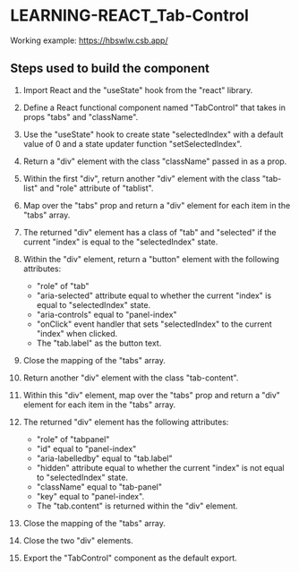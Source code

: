 # LEARNING-REACT_Tab-Control

Working example: https://hbswlw.csb.app/

## Steps used to build the component

1. Import React and the "useState" hook from the "react" library.

2. Define a React functional component named "TabControl" that takes in props "tabs" and "className".

3. Use the "useState" hook to create state "selectedIndex" with a default value of 0 and a state updater function "setSelectedIndex".

4. Return a "div" element with the class "className" passed in as a prop.

5. Within the first "div", return another "div" element with the class "tab-list" and "role" attribute of "tablist".

6. Map over the "tabs" prop and return a "div" element for each item in the "tabs" array.

7. The returned "div" element has a class of "tab" and "selected" if the current "index" is equal to the "selectedIndex" state.

8. Within the "div" element, return a "button" element with the following attributes:

   - "role" of "tab"
   - "aria-selected" attribute equal to whether the current "index" is equal to "selectedIndex" state.
   - "aria-controls" equal to "panel-index"
   - "onClick" event handler that sets "selectedIndex" to the current "index" when clicked.
   - The "tab.label" as the button text.

9. Close the mapping of the "tabs" array.

10. Return another "div" element with the class "tab-content".

11. Within this "div" element, map over the "tabs" prop and return a "div" element for each item in the "tabs" array.

12. The returned "div" element has the following attributes:

    - "role" of "tabpanel"
    - "id" equal to "panel-index"
    - "aria-labelledby" equal to "tab.label"
    - "hidden" attribute equal to whether the current "index" is not equal to "selectedIndex" state.
    - "className" equal to "tab-panel"
    - "key" equal to "panel-index".
    - The "tab.content" is returned within the "div" element.

13. Close the mapping of the "tabs" array.

14. Close the two "div" elements.

15. Export the "TabControl" component as the default export.
